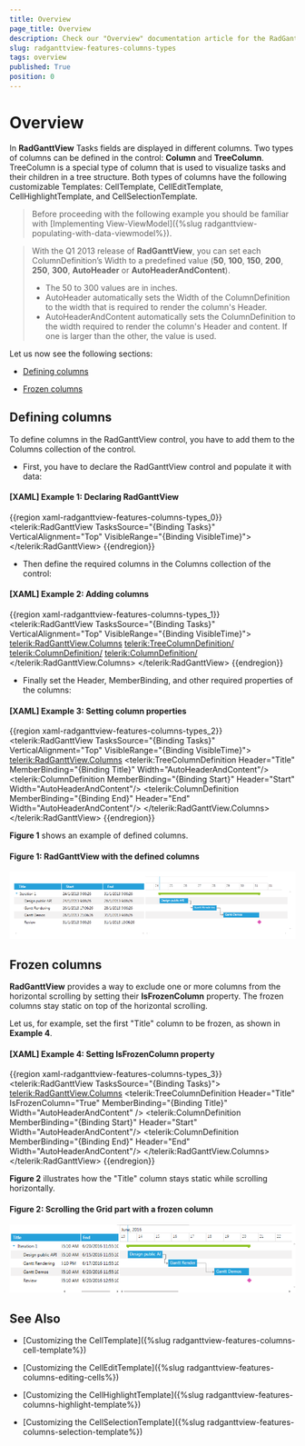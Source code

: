 ```yaml
---
title: Overview
page_title: Overview
description: Check our "Overview" documentation article for the RadGanttView WPF control.
slug: radganttview-features-columns-types
tags: overview
published: True
position: 0
---
```


# Overview

In __RadGanttView__ Tasks fields are displayed in different columns. Two types of columns can be defined in the control: __Column__ and __TreeColumn__. TreeColumn is a special type of column that is used to visualize tasks and their children in a tree structure. Both types of columns have the following customizable Templates: CellTemplate, CellEditTemplate, CellHighlightTemplate, and CellSelectionTemplate.

>Before proceeding with the following example you should be familiar with [Implementing View-ViewModel]({%slug radganttview-populating-with-data-viewmodel%}). 

<!-- -->

>With the Q1 2013 release of __RadGanttView__, you can set each ColumnDefinition’s Width to a predefined value (__50__, __100__, __150__, __200__, __250__, __300__, __AutoHeader__ or __AutoHeaderAndContent__).
>	* The 50 to 300 values are in inches.
>	* AutoHeader automatically sets the Width of the ColumnDefinition to the width that is required to render the column's Header.
>	* AutoHeaderAndContent automatically sets the ColumnDefinition to the width required to render the column's Header and content. If one is larger than the other, the value is used.

Let us now see the following sections:

* [Defining columns](#defining-columns)

* [Frozen columns](#frozen-columns)

## Defining columns

To define columns in the RadGanttView control, you have to add them to the Columns collection of the control.

* First, you have to declare the RadGanttView control and populate it with data:

#### __[XAML] Example 1: Declaring RadGanttView__

{{region xaml-radganttview-features-columns-types_0}}
	<telerik:RadGanttView TasksSource="{Binding Tasks}"
	       VerticalAlignment="Top"
	       VisibleRange="{Binding VisibleTime}">
	</telerik:RadGanttView>
{{endregion}}

* Then define the required columns in the Columns collection of the control:

#### __[XAML] Example 2: Adding columns__

{{region xaml-radganttview-features-columns-types_1}}
	<telerik:RadGanttView TasksSource="{Binding Tasks}"
	 VerticalAlignment="Top"
	    VisibleRange="{Binding VisibleTime}">
	    <telerik:RadGanttView.Columns>
	        <telerik:TreeColumnDefinition/>
	        <telerik:ColumnDefinition/>
	        <telerik:ColumnDefinition/>
	    </telerik:RadGanttView.Columns>
	</telerik:RadGanttView>
{{endregion}}

* Finally set the Header, MemberBinding, and other required properties of the columns: 

#### __[XAML] Example 3: Setting column properties__

{{region xaml-radganttview-features-columns-types_2}}
	<telerik:RadGanttView TasksSource="{Binding Tasks}"
	             VerticalAlignment="Top"
	             VisibleRange="{Binding VisibleTime}">
	    <telerik:RadGanttView.Columns>
	        <telerik:TreeColumnDefinition Header="Title" MemberBinding="{Binding Title}" Width="AutoHeaderAndContent"/>
	        <telerik:ColumnDefinition MemberBinding="{Binding Start}" Header="Start" Width="AutoHeaderAndContent"/>
	        <telerik:ColumnDefinition MemberBinding="{Binding End}" Header="End" Width="AutoHeaderAndContent"/>
	    </telerik:RadGanttView.Columns>
	</telerik:RadGanttView>
{{endregion}}

__Figure 1__ shows an example of defined columns.

#### __Figure 1: RadGanttView with the defined columns__

![radganttview-features-columns-overview](images/radganttview-features-columns-overview.png)

## Frozen columns

__RadGanttView__ provides a way to exclude one or more columns from the horizontal scrolling by setting their __IsFrozenColumn__ property. The frozen columns stay static on top of the horizontal scrolling.  

Let us, for example, set the first "Title" column to be frozen, as shown in __Example 4__.

#### __[XAML] Example 4: Setting IsFrozenColumn property__

{{region xaml-radganttview-features-columns-types_3}}
	<telerik:RadGanttView TasksSource="{Binding Tasks}">
	<telerik:RadGanttView.Columns>
	<telerik:TreeColumnDefinition Header="Title" IsFrozenColumn="True" MemberBinding="{Binding Title}" Width="AutoHeaderAndContent" />
	<telerik:ColumnDefinition MemberBinding="{Binding Start}" Header="Start" Width="AutoHeaderAndContent"/>
	<telerik:ColumnDefinition MemberBinding="{Binding End}" Header="End" Width="AutoHeaderAndContent"/>
	</telerik:RadGanttView.Columns>  
	</telerik:RadGanttView>
{{endregion}}

__Figure 2__ illustrates how the "Title" column stays static while scrolling horizontally.

#### __Figure 2: Scrolling the Grid part with a frozen column__

![RadGanttView Frozen Column](images/radganttview-features-columns-overview_01.png)

## See Also

 * [Customizing the CellTemplate]({%slug radganttview-features-columns-cell-template%})

 * [Customizing the CellEditTemplate]({%slug radganttview-features-columns-editing-cells%})

 * [Customizing the CellHighlightTemplate]({%slug radganttview-features-columns-highlight-template%})

 * [Customizing the CellSelectionTemplate]({%slug radganttview-features-columns-selection-template%})
